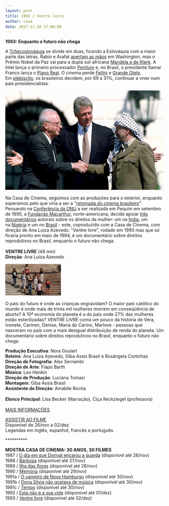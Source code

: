 ```yaml
---
layout: post
title: 1993 / Ventre livre
author: casa
date: 2017-11-26 17:06:00
---
```

**1993: Enquanto o futuro não chega**

A [Tchecoslováquia](https://www.youtube.com/watch?v=j1UNrwsA6-k) se divide em duas, ficando a Eslováquia com a maior parte das letras. Rabin e Arafat [apertam as mãos](https://www.dw.com/pt-br/1993-rabin-e-arafat-assinam-acordos-de-oslo/a-630367) em Washington, mas o Prêmio Nobel da Paz vai para a dupla sul-africana [Mandela e de Klerk](https://www.nobelprize.org/nobel_prizes/peace/laureates/1993/). A Intel lança o primeiro processador [Pentium](https://www.youtube.com/watch?v=UZ01yHSlrzo) e, no Brasil, o presidente Itamar Franco lança o [Plano Real](https://pt.wikipedia.org/wiki/Plano_Real). O cinema perde [Fellini](http://cinemaclassico.com/listas/melhores-filmes-de-federico-fellini/) e [Grande Otelo](https://www.youtube.com/watch?v=fUvSc9QkzXw). Em [plebiscito](https://pt.wikipedia.org/wiki/Plebiscito_sobre_a_forma_de_governo_do_Brasil_(1993)), os brasileiros decidem, por 69 a 31%, continuar a viver num país presidencialista.

![](/uploads/handshake.jpg)

Na Casa de Cinema, seguimos com as produções para o exterior, enquanto esperamos pelo que viria a ser a "[retomada do cinema brasileiro](http://eptic.com.br/wp-content/uploads/2014/12/a_retomada_do_cinema_brasileiro.pdf)". Pensando na [Conferência da ONU](http://www.un.org/womenwatch/daw/beijing/) a ser realizada em Pequim em setembro de 1995, a [Fundação Macarthur](https://www.macfound.org/), norte-americana, decide apoiar [três documentários](http://www.wmm.com/filmcatalog/pages/c174.shtml) autorais sobre os direitos da mulher: um na [Índia](http://www.worldcat.org/title/rishte-relationships/oclc/222633978), um na [Nigéria](http://www.wmm.com/filmcatalog/pages/c41.shtml) e um no [Brasil](http://www.wmm.com/filmcatalog/pages/c96.shtml) - este, coproduzido com a Casa de Cinema, com direção de Ana Luiza Azevedo. "Ventre livre", rodado em 1993 mas que só ficaria pronto em maio de 1994, é um documentário sobre direitos reprodutivos no Brasil, enquanto o futuro não chega.\
 \
**VENTRE LIVRE** (48 min)\
**Direção**: Ana Luiza Azevedo

![](/uploads/vlivre-im.jpg)

O país do futuro é onde as crianças engravidam? O maior país católico do mundo é onde mais de trinta mil mulheres morrem em conseqüência de aborto? A 10ª economia do planeta é a do país onde 27% das mulheres estão esterilizadas? VENTRE LIVRE conta um pouco da história de Vera, Ivonete, Carmen, Denise, Maria do Carmo, Marlove - pessoas que nasceram no país com a mais desigual distribuição de renda do planeta. Um documentário sobre direitos reprodutivos no Brasil, enquanto o futuro não chega.

**Produção Executiva**: Nora Goulart\
**Roteiro**: Ana Luiza Azevedo, Giba Assis Brasil e Rosângela Cortinhas\
**Direção de Fotografia**: Alex Sernambi\
**Direção de Arte**: Fiapo Barth\
**Música**: Leo Henkin\
**Direção de Produção**: Luciana Tomasi\
**Montagem**: Giba Assis Brasil\
**Assistente de Direção**: Amabile Rocha\
 \
**Elenco Principal**: Lisa Becker (Narração), Ciça Reckziegel (professora)\
 \
[MAIS INFORMAÇÕES](https://www.casacinepoa.com.br/filmes/ventre-livre/)

[A﻿SSISTIR AO FILME](http://vimeo.com/239530546)\
Disponível de 26/nov a 02/dez\
Legendas em inglês, espanhol, francês e português.

\*\*\*\*\*\*\*\*\*\*

**MOSTRA CASA DE CINEMA: 30 ANOS, 30 FILMES**\
1987 / [O dia em que Dorival encarou a guarda](https://vimeo.com/240817481) (disponível até 26/nov)\
1988 / [Barbosa](https://vimeo.com/238074665) (disponível até 27/nov)\
1989 / [Ilha das flores](https://vimeo.com/238439307) (disponível até 28/nov)\
1990 / [Memória](https://vimeo.com/239457350) (disponível até 29/nov)\
1991a / [O vampiro de Novo Hamburgo](https://vimeo.com/239624871) (disponível até 30/nov)\
1991b / [Dona Sílvia não gostava de música](https://vimeo.com/239623690) (disponível até 30/nov)\
1991c / [Tempo](https://vimeo.com/239625928) (disponível até 30/nov)\
1992 / [Esta não é a sua vida](https://vimeo.com/238459313) (disponível até 01/dez)\
1993 / [Ventre livre](http://vimeo.com/239530546) (disponível até 02/dez)